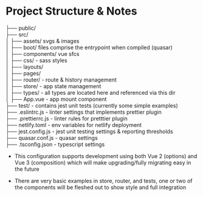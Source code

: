 # Project Structure & Notes
├── public/  
├── src/  
│   ├── assets/ svgs & images  
│   ├── boot/  files comprise the entrypoint when compiled (quasar)  
│   ├── components/ vue sfcs  
│   ├── css/ - sass styles  
│   ├── layouts/  
│   ├── pages/  
│   ├── router/ - route & history management  
│   ├── store/ - app state management  
│   ├── types/ - all types are located here and referenced via this dir  
│   ├── App.vue - app mount component  
├── test/ - contains jest unit tests (currently some simple examples)  
├── .eslintrc.js - linter settings that implements prettier plugin  
├── .prettierrc.js - linter rules for pretttier plugin  
├── netlify.toml - env variables for netlify deployment  
├── jest.config.js - jest unit testing settings & reporting thresholds  
├── quasar.conf.js - quasar settings  
├── .tsconfig.json - typescript settings  

- This configuration supports development using both Vue 2 (options) and Vue 3 (composition) which will make upgrading/fully migrating easy in the future  

- There are very basic examples in store, router, and tests, one or two of the components will be fleshed out to show style and full integration  
